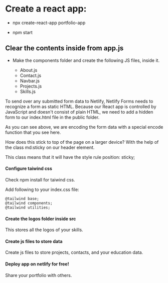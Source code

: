 # Create a react app:

- npx create-react-app portfolio-app

- npm start

## Clear the contents inside from app.js

- Make the components folder and create the following JS files, inside it.

    - About.js
    - Contact.js
    - Navbar.js
    - Projects.js
    - Skills.js


To send over any submitted form data to Netlify, Netlify Forms needs to recognize a form as static HTML. Because our React app is controlled by JavaScript and doesn't consist of plain HTML, we need to add a hidden form to our index.html file in the public folder.

As you can see above, we are encoding the form data with a special encode function that you see here.


How does this stick to top of the page on a larger device? With the help of the class md:sticky on our header element.

This class means that it will have the style rule position: sticky;

#### Configure taiwind css

Check npm install for taiwind css.

Add following to your index.css file:

    @tailwind base;
    @tailwind components;
    @tailwind utilities;

#### Create the logos folder inside src

This stores all the logos of your skills.

#### Create js files to store data

Create js files to store projects, contacts, and your education data.

#### Deploy app on netlify for free!

Share your portfolio with others.
